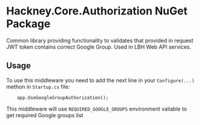 ﻿# Hackney.Core.Authorization NuGet Package
Common library providing functionality to validates that provided in request JWT token contains correct Google Group. Used in LBH Web API services.

## Usage

To use this middleware you need to add the next line in your `Configure(...)` methon in `Startup.cs` file:
    
	    app.UseGoogleGroupAuthorization();
	
This middleware will use `REQUIRED_GOOGLE_GROUPS` environment valiable to get required Google groups list
